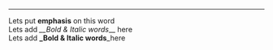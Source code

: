 --------------
Lets put __emphasis__ on this word <br>Lets add *__Bold & Italic words*__ here <br>Lets add **_Bold & Italic words**_here
